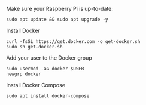 

Make sure your Raspberry Pi is up-to-date:
    
    sudo apt update && sudo apt upgrade -y

Install Docker

    curl -fsSL https://get.docker.com -o get-docker.sh
    sudo sh get-docker.sh

Add your user to the Docker group

    sudo usermod -aG docker $USER
    newgrp docker

Install Docker Compose
    
    sudo apt install docker-compose

    

